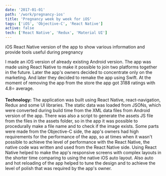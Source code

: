 ```yaml
---
date: '2017-01-01'
path: '/work/pregnancy-ios'
title: 'Pregnancy week by week for iOS'
tags: ['iOS', 'Objective-C', 'React Native']
active: false
tech: ['React Native', 'Redux', 'Material UI']
---
```


iOS React Native version of the app to show various information and provide tools useful during pregnancy

 I made an iOS version of already existing Android version. The app was made using React Native to make it possible to join two platforms together in the future. Later the app's owners  decided to concentrate only on the marketing. And later they decided to remake the app using Swift. At the moment of removing the app from the store the app got 3188 ratings with 4.8⭐️ average.

**Technology:** The application was built using React Native, react-navigation, Redux and some UI libraries. The static data was loaded from JSONs, which were converted during build time from the XML data files from Android version of the app. There was also a script to generate the assets JS file from the files in the assets folder, so in the app it was possible to procedurally make a file name and to check if the image exists. Some parts were made from the Objective-C side, the app's owners had high requirements for the performance of the app, so at times when it wasn't possible to achieve the level of performance with the React Native, the native code was written and used from the React Native side. Using React Native helped to make the app's responsive screens with complex layouts in the shorter time comparing to using the native iOS auto layout. Also auto and hot reloading of the app helped to tune the design and to achieve the level of polish that was required by the app's owner.
